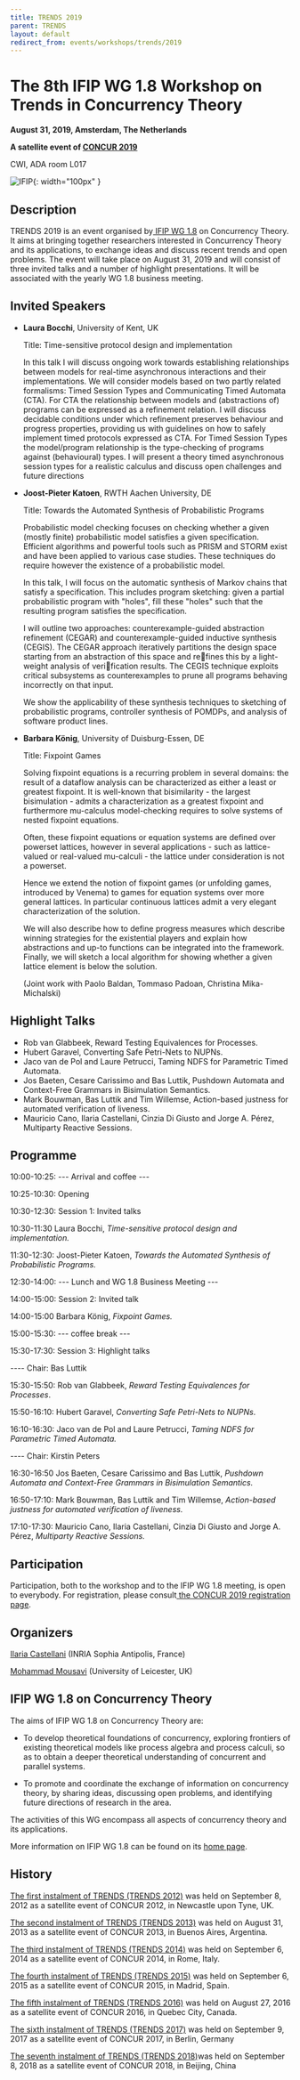 ```yaml
---
title: TRENDS 2019
parent: TRENDS
layout: default
redirect_from: events/workshops/trends/2019
---
```


# The 8th IFIP WG 1.8 Workshop on Trends in Concurrency Theory

<strong>August 31, 2019, Amsterdam, The Netherlands</strong>

**A satellite event of [CONCUR 2019](https://event.cwi.nl/concur2019/)**

CWI, ADA room L017

![IFIP](/assets/content/logo-ifip.gif){: width="100px" }

## Description

TRENDS 2019 is an event organised by[ IFIP WG 1.8](https://www.concurrency-theory.org/organizations/ifip) on Concurrency Theory. It aims at bringing together researchers interested in Concurrency Theory and its applications, to exchange ideas and discuss recent trends and open problems. The event will take place on August 31, 2019 and will consist of three invited talks and a number of highlight presentations. It will be associated with the yearly WG 1.8 business meeting.

## Invited Speakers

* **Laura Bocchi**, University of Kent, UK

  Title: Time-sensitive protocol design and implementation

  In this talk I will discuss ongoing work towards establishing relationships between models for real-time asynchronous interactions and their implementations. We will consider models based on two partly related formalisms: Timed Session Types and Communicating Timed Automata (CTA). For CTA the relationship between models and (abstractions of) programs can be expressed as a refinement relation. I will discuss decidable conditions under which refinement preserves behaviour and progress properties, providing us with guidelines on how to safely implement timed protocols expressed as CTA. For Timed Session Types the model/program relationship is the type-checking of programs against (behavioural) types. I will present a theory timed asynchronous session types for a realistic calculus and discuss open challenges and future directions​

* **Joost-Pieter Katoen**, RWTH Aachen University, DE

  Title: Towards the Automated Synthesis of Probabilistic Programs

  Probabilistic model checking focuses on checking whether a given (mostly
  finite) probabilistic model satisfies a given specification. Efficient
  algorithms and powerful tools such as PRISM and STORM exist and have
  been applied to various case studies. These techniques do require
  however the existence of a probabilistic model.

  In this talk, I will focus on the automatic synthesis of Markov chains
  that satisfy a specification. This includes program sketching: given a
  partial probabilistic program with "holes", fill these "holes" such that
  the resulting program satisfies the specification.

  I will outline two approaches: counterexample-guided abstraction
  refinement (CEGAR) and counterexample-guided inductive synthesis
  (CEGIS). The CEGAR approach iteratively partitions the design space
  starting from an abstraction of this space and refines this by a
  light-weight analysis of verification results. The CEGIS technique
  exploits critical subsystems as counterexamples to prune all programs
  behaving incorrectly on that input.

  We show the applicability of these synthesis techniques to sketching of
  probabilistic programs, controller synthesis of POMDPs, and analysis of
  software product lines.

* **Barbara König**, University of Duisburg-Essen, DE

  Title: Fixpoint Games

  Solving fixpoint equations is a recurring problem in several domains:
  the result of a dataflow analysis can be characterized as either a
  least or greatest fixpoint. It is well-known that bisimilarity - the
  largest bisimulation - admits a characterization as a greatest
  fixpoint and furthermore mu-calculus model-checking requires to solve
  systems of nested fixpoint equations.

  Often, these fixpoint equations or equation systems are defined over
  powerset lattices, however in several applications - such as
  lattice-valued or real-valued mu-calculi - the lattice under
  consideration is not a powerset.

  Hence we extend the notion of fixpoint games (or unfolding games,
  introduced by Venema) to games for equation systems over more general
  lattices. In particular continuous lattices admit a very elegant
  characterization of the solution.

  We will also describe how to define progress measures which describe
  winning strategies for the existential players and explain how
  abstractions and up-to functions can be integrated into the
  framework. Finally, we will sketch a local algorithm for showing
  whether a given lattice element is below the solution.

  (Joint work with Paolo Baldan, Tommaso Padoan, Christina
  Mika-Michalski)

## Highlight Talks

* Rob van Glabbeek, Reward Testing Equivalences for Processes.
* Hubert Garavel, Converting Safe Petri-Nets to NUPNs.
* Jaco van de Pol and Laure Petrucci, Taming NDFS for Parametric Timed Automata.
* Jos Baeten, Cesare Carissimo and Bas Luttik, Pushdown Automata and Context-Free Grammars in Bisimulation Semantics.
* Mark Bouwman, Bas Luttik and Tim Willemse, Action-based justness for automated verification of liveness.
* Mauricio Cano, Ilaria Castellani, Cinzia Di Giusto and Jorge A. Pérez, Multiparty Reactive Sessions.

## Programme

10:00-10:25: --- Arrival and coffee ---

10:25-10:30: Opening

10:30-12:30: Session 1: Invited talks

10:30-11:30 Laura Bocchi, *Time-sensitive protocol design and implementation.*

11:30-12:30: Joost-Pieter Katoen, *Towards the Automated Synthesis of Probabilistic Programs.*

12:30-14:00: --- Lunch and WG 1.8 Business Meeting ---

14:00-15:00: Session 2: Invited talk

14:00-15:00 Barbara König, *Fixpoint Games.*

15:00-15:30: --- coffee break ---

15:30-17:30: Session 3: Highlight talks

---- Chair: Bas Luttik

15:30-15:50: Rob van Glabbeek, *Reward Testing Equivalences for Processes*.

15:50-16:10: Hubert Garavel, *Converting Safe Petri-Nets to NUPNs*.

16:10-16:30: Jaco van de Pol and Laure Petrucci, *Taming NDFS for Parametric Timed Automata.*

---- Chair: Kirstin Peters

16:30-16:50 Jos Baeten, Cesare Carissimo and Bas Luttik, *Pushdown Automata and Context-Free Grammars in Bisimulation Semantics.*

16:50-17:10: Mark Bouwman, Bas Luttik and Tim Willemse, *Action-based justness for automated verification of liveness.*

17:10-17:30: Mauricio Cano, Ilaria Castellani, Cinzia Di Giusto and Jorge A. Pérez, *Multiparty Reactive Sessions.*

## Participation

Participation, both to the workshop and to the IFIP WG 1.8 meeting, is open to everybody. For registration, please consult[ the CONCUR 2019 registration page](https://event.cwi.nl/concur2019/).

## Organizers

[Ilaria Castellani](http://www-sop.inria.fr/members/Ilaria.Castellani/Home.html) (INRIA Sophia Antipolis, France)

[Mohammad Mousavi](http://ceres.hh.se/mediawiki/Mohammad_Mousavi) (University of Leicester, UK)

## IFIP WG 1.8 on Concurrency Theory

The aims of IFIP WG 1.8 on Concurrency Theory are:

* To develop theoretical foundations of concurrency, exploring frontiers of existing theoretical models like process algebra and process calculi, so as to obtain a deeper theoretical understanding of concurrent and parallel systems.

* To promote and coordinate the exchange of information on concurrency theory, by sharing ideas, discussing open problems, and identifying future directions of research in the area.

The activities of this WG encompass all aspects of concurrency theory and its applications.

More information on IFIP WG 1.8 can be found on its [home page](https://www.concurrency-theory.org/organizations/ifip).

## History

[The first instalment of TRENDS (TRENDS 2012)](http://www.win.tue.nl/trends12/) was held on September 8, 2012 as a satellite event of CONCUR 2012, in Newcastle upon Tyne, UK.

[The second instalment of TRENDS (TRENDS 2013)](http://www.win.tue.nl/trends13/) was held on August 31, 2013 as a satellite event of CONCUR 2013, in Buenos Aires, Argentina.

[The third instalment of TRENDS (TRENDS 2014)](http://ceres.hh.se/mediawiki/TRENDS_2014) was held on September 6, 2014 as a satellite event of CONCUR 2014, in Rome, Italy.

[The fourth instalment of TRENDS (TRENDS 2015)](https://www.concurrency-theory.org/events/workshops/trends/2015) was held on September 6, 2015 as a satellite event of CONCUR 2015, in Madrid, Spain.

[The fifth instalment of TRENDS (TRENDS 2016)](https://www.concurrency-theory.org/events/workshops/trends/2016) was held on August 27, 2016 as a satellite event of CONCUR 2016, in Quebec City, Canada.

[The sixth instalment of TRENDS (TRENDS 2017)](https://www.concurrency-theory.org/events/workshops/trends/2017) was held on September 9, 2017 as a satellite event of CONCUR 2017, in Berlin, Germany

[The seventh instalment of TRENDS (TRENDS 2018)](https://www.concurrency-theory.org/events/workshops/trends/2018)was held on September 8, 2018 as a satellite event of CONCUR 2018, in Beijing, China